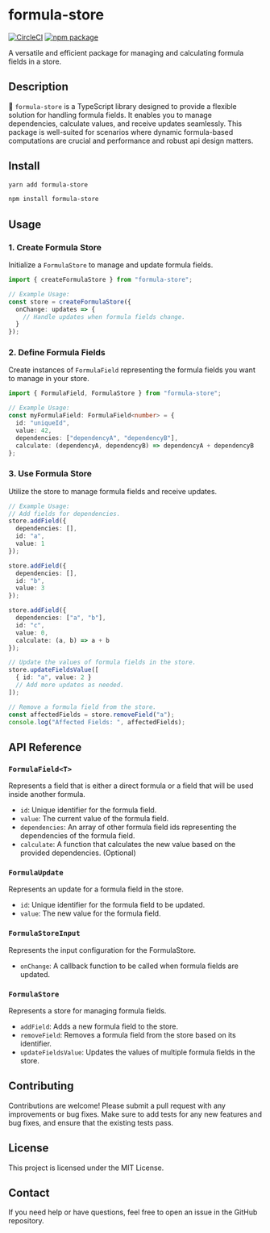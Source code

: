 # formula-store

[![CircleCI](https://circleci.com/gh/diogofcunha/formula-store.svg?style=svg)](https://circleci.com/gh/diogofcunha/formula-store)
[![npm package][npm-badge]][npm]

[npm-badge]: https://img.shields.io/npm/v/formula-store.png?style=flat-square
[npm]: https://www.npmjs.com/package/formula-store

A versatile and efficient package for managing and calculating formula fields in a store.

## Description

🧮 `formula-store` is a TypeScript library designed to provide a flexible solution for handling formula fields. It enables you to manage dependencies, calculate values, and receive updates seamlessly. This package is well-suited for scenarios where dynamic formula-based computations are crucial and performance and robust api design matters.

## Install

```bash
yarn add formula-store
```

```bash
npm install formula-store
```

## Usage

### 1. Create Formula Store

Initialize a `FormulaStore` to manage and update formula fields.

```typescript
import { createFormulaStore } from "formula-store";

// Example Usage:
const store = createFormulaStore({
  onChange: updates => {
    // Handle updates when formula fields change.
  }
});
```

### 2. Define Formula Fields

Create instances of `FormulaField` representing the formula fields you want to manage in your store.

```typescript
import { FormulaField, FormulaStore } from "formula-store";

// Example Usage:
const myFormulaField: FormulaField<number> = {
  id: "uniqueId",
  value: 42,
  dependencies: ["dependencyA", "dependencyB"],
  calculate: (dependencyA, dependencyB) => dependencyA + dependencyB
};
```

### 3. Use Formula Store

Utilize the store to manage formula fields and receive updates.

```typescript
// Example Usage:
// Add fields for dependencies.
store.addField({
  dependencies: [],
  id: "a",
  value: 1
});

store.addField({
  dependencies: [],
  id: "b",
  value: 3
});

store.addField({
  dependencies: ["a", "b"],
  id: "c",
  value: 0,
  calculate: (a, b) => a + b
});

// Update the values of formula fields in the store.
store.updateFieldsValue([
  { id: "a", value: 2 }
  // Add more updates as needed.
]);

// Remove a formula field from the store.
const affectedFields = store.removeField("a");
console.log("Affected Fields: ", affectedFields);
```

## API Reference

### `FormulaField<T>`

Represents a field that is either a direct formula or a field that will be used inside another formula.

- `id`: Unique identifier for the formula field.
- `value`: The current value of the formula field.
- `dependencies`: An array of other formula field ids representing the dependencies of the formula field.
- `calculate`: A function that calculates the new value based on the provided dependencies. (Optional)

### `FormulaUpdate`

Represents an update for a formula field in the store.

- `id`: Unique identifier for the formula field to be updated.
- `value`: The new value for the formula field.

### `FormulaStoreInput`

Represents the input configuration for the FormulaStore.

- `onChange`: A callback function to be called when formula fields are updated.

### `FormulaStore`

Represents a store for managing formula fields.

- `addField`: Adds a new formula field to the store.
- `removeField`: Removes a formula field from the store based on its identifier.
- `updateFieldsValue`: Updates the values of multiple formula fields in the store.

## Contributing

Contributions are welcome! Please submit a pull request with any improvements or bug fixes. Make sure to add tests for any new features and bug fixes, and ensure that the existing tests pass.

## License

This project is licensed under the MIT License.

## Contact

If you need help or have questions, feel free to open an issue in the GitHub repository.
